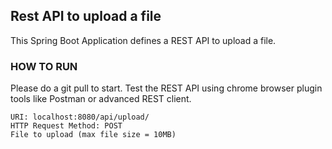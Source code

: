 ## Rest API to upload a file

This Spring Boot Application defines a REST API to upload a file.

### HOW TO RUN

Please do a git pull to start. Test the REST API using chrome browser plugin tools like Postman or advanced REST client. 

	URI: localhost:8080/api/upload/
	HTTP Request Method: POST
	File to upload (max file size = 10MB)


